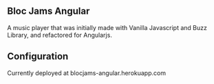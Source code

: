 ## Bloc Jams Angular

A music player that was initially made with Vanilla Javascript and Buzz Library, and refactored for Angularjs.

## Configuration

Currently deployed at blocjams-angular.herokuapp.com
